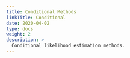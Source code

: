 ```yaml
---
title: Conditional Methods
linkTitle: Conditional
date: 2020-04-02
type: docs
weight: 2
description: >
  Conditional likelihood estimation methods.
---
```

